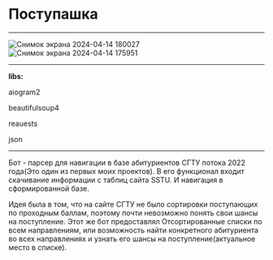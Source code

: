 # Поступашка
____
![Снимок экрана 2024-04-14 180027](https://github.com/Chazarov/PostupashcaSSTU-TgBot-/assets/152388064/a81f8da5-798d-4361-b3cf-dd6c201d5f99)
![Снимок экрана 2024-04-14 175951](https://github.com/Chazarov/PostupashcaSSTU-TgBot-/assets/152388064/7cab84c0-0a28-459f-90bb-17d490abe429)
____
__libs:__

aiogram2

beautifulsoup4

reauests

json
____
Бот - парсер для навигации в базе абитуриентов СГТУ потока 2022 года(Это один из первых моих проектов). В его функционал входит скачивание информации с таблиц сайта SSTU. И навигация в сформированной базе. 

Идея была в том, что на сайте СГТУ не было сортировки поступающих по проходным баллам, поэтому почти невозможно понять свои шансы на поступление. Этот же бот предоставлял Отсортированные списки по всем направлениям,
или возможность найти конкретного абитуриента во всех направлениях и узнать его шансы на поступление(актуальное место в списке).
